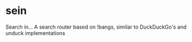 # sein
Search in... A search router based on !bangs, similar to DuckDuckGo's and unduck implementations
